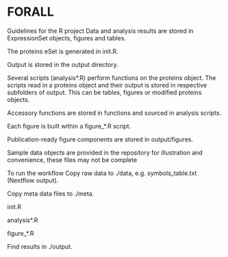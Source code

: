 # FORALL

Guidelines for the R project
Data and analysis results are stored in ExpressionSet objects, figures and tables.

The proteins eSet is generated in init.R.

Output is stored in the output directory.

Several scripts (analysis*.R) perform functions on the proteins object. The scripts read in a proteins object and their output is stored in respective subfolders of output. This can be tables, figures or modified proteins objects.

Accessory functions are stored in functions and sourced in analysis scripts.

Each figure is built within a figure_*.R script. 


Publication-ready figure components are stored in output/figures.



Sample data objects are provided in the repository for illustration and convenience, these files may not be complete

To run the workflow
Copy raw data to ./data, e.g. symbols_table.txt (Nextflow output).


Copy meta data files to ./meta.


init.R


analysis*.R


figure_*.R


Find results in ./output.
